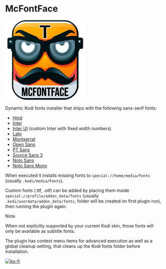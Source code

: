 # McFontFace

[![mcfontface icon](icon.png)](#)

Dynamic Kodi fonts installer that ships with the following sans-serif fonts:
- [Hind](https://fonts.google.com/specimen/Hind?category=Sans+Serif)
- [Inter](https://fonts.google.com/specimen/Inter?category=Sans+Serif)
- [Inter UI](https://fonts.google.com/specimen/Inter?category=Sans+Serif) (custom Inter with fixed width numbers)
- [Lato](https://fonts.google.com/specimen/Lato?category=Sans+Serif)
- [Montserrat](https://fonts.google.com/specimen/Montserrat?category=Sans+Serif)
- [Open Sans](https://fonts.google.com/specimen/Open+Sans?category=Sans+Serif)
- [PT Sans](https://fonts.google.com/specimen/PT+Sans?category=Sans+Serif)
- [Source Sans 3](https://fonts.google.com/specimen/Source+Sans+3?category=Sans+Serif)
- [Noto Sans](https://fonts.google.com/noto/specimen/Noto+Sans?category=Sans+Serif)
- [Noto Sans Mono](https://fonts.google.com/noto/specimen/Noto+Sans+Mono?category=Sans+Serif)


When executed it installs missing fonts to `special://home/media/Fonts` (usually `.kodi/media/Fonts`).

Custom fonts (.ttf, .otf) can be added by placing them inside `special://profile/addon_data/fonts` (usually `.kodi/userdata/addon_data/fonts`, folder will be created on first plugin run), then running the plugin again.

> [!NOTE]
> When not explicitly supported by your current Kodi skin, those fonts will only be available as subtitle fonts.

The plugin has context menu items for advanced execution as well as a global cleanup setting, that cleans up the Kodi fonts folder before installation.

[![ko-fi](https://ko-fi.com/img/githubbutton_sm.svg)](https://ko-fi.com/Z8Z8X6P9T)